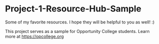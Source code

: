 # Project-1-Resource-Hub-Sample
Some of my favorite resources. I hope they will be helpful to you as well! :)

This project serves as a sample for Opportunity College students. 
Learn more at https://opcollege.org
